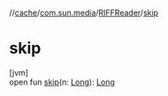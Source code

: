 //[cache](../../../index.md)/[com.sun.media](../index.md)/[RIFFReader](index.md)/[skip](skip.md)

# skip

[jvm]\
open fun [skip](skip.md)(n: [Long](https://kotlinlang.org/api/latest/jvm/stdlib/kotlin/-long/index.html)): [Long](https://kotlinlang.org/api/latest/jvm/stdlib/kotlin/-long/index.html)
